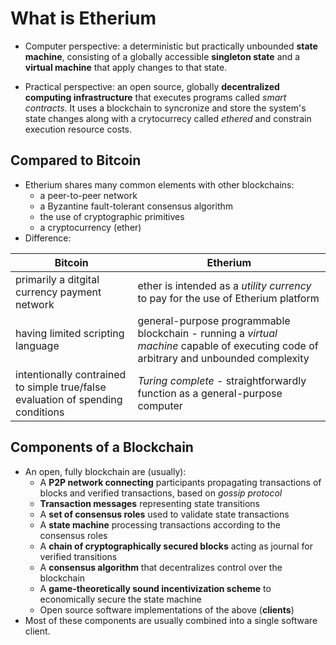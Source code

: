 # **What is Etherium**
- Computer perspective: a deterministic but practically unbounded **state machine**, consisting of a globally accessible **singleton state** and a **virtual machine** that apply changes to that state.

- Practical perspective: an open source, globally **decentralized computing infrastructure** that executes programs called _smart contracts_. It uses a blockchain to syncronize and store the system's state changes along with a crytocurrecy called _ethered_ and constrain execution resource costs.    
## **Compared to Bitcoin**
- Etherium shares many common elements with other blockchains:
  + a peer-to-peer network
  + a Byzantine fault-tolerant consensus algorithm
  + the use of cryptographic primitives
  + a cryptocurrency (ether)
- Difference:

| Bitcoin      | Etherium |
| ----------- | ----------- |
| primarily a ditgital currency payment network      |ether is intended as a _utility currency_ to pay for the use of Etherium platform        |
| having limited scripting language   | general-purpose programmable blockchain - running a _virtual machine_ capable of executing code of arbitrary and unbounded complexity       |
| intentionally contrained to simple true/false evaluation of spending conditions | _Turing complete_ - straightforwardly function as a general-purpose computer |
## **Components of a Blockchain**
- An open, fully blockchain are (usually):
  + A **P2P network connecting** participants propagating transactions of blocks and verified transactions, based on _gossip protocol_ 
  + **Transaction messages** representing state transitions
  + A **set of consensus roles** used to validate state transactions 
  + A **state machine** processing transactions according to the consensus roles
  + A **chain of cryptographically secured blocks** acting as journal for verified transitions
  + A **consensus algorithm** that decentralizes control over the blockchain
  + A **game-theoretically sound incentivization scheme** to economically secure the state machine
  + Open source software implementations of the above (**clients**)
- Most of these components are usually combined into a single software client.
